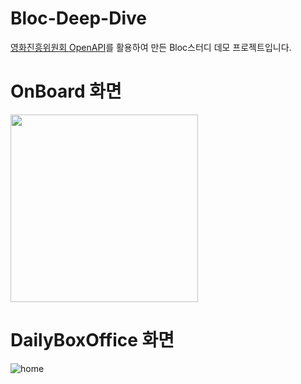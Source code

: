 

# Bloc-Deep-Dive
[영화진흥위원회 OpenAPI](https://www.kobis.or.kr/kobisopenapi/homepg/main/main.do)를 활용하여 만든 Bloc스터디 데모 프로젝트입니다.


# OnBoard 화면
<img src="https://github.com/user-attachments/assets/5dc4ed2e-9103-4a40-954c-13acf49c9826" width="300px">


# DailyBoxOffice 화면
![home](https://github.com/user-attachments/assets/8746dee1-88f3-443c-8298-2414ad999e34)
